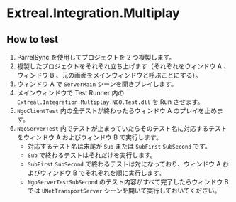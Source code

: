 # Extreal.Integration.Multiplay

## How to test

1. ParrelSync を使用してプロジェクトを 2 つ複製します。
1. 複製したプロジェクトをそれぞれ立ち上げます（それぞれをウィンドウ A 、ウィンドウ B 、元の画面をメインウィンドウと呼ぶことにする）。
1. ウィンドウ A で `ServerMain` シーンを開きプレイします。
1. メインウィンドウで Test Runner 内の `Extreal.Integration.Multiplay.NGO.Test.dll` を Run させます。
1. `NgoClientTest` 内の全テストが終わったらウィンドウ A のプレイを止めます。
1. `NgoServerTest` 内でテストが止まっていたらそのテスト名に対応するテストをウィンドウ A およびウィンドウ B で実行します。
    - 対応するテスト名は末尾が `Sub` または `SubFirst` `SubSecond` です。
    - `Sub` で終わるテストはそれだけを実行します。
    - `SubFirst` `SubSecond` で終わるテストは対になっており、ウィンドウ A およびウィンドウ B でそれぞれを順に実行します。
    - `NgoServerTestSubSecond` のテスト内容がすべて完了したらウィンドウ B では `UNetTransportServer` シーンを開いて実行しておいてください。

